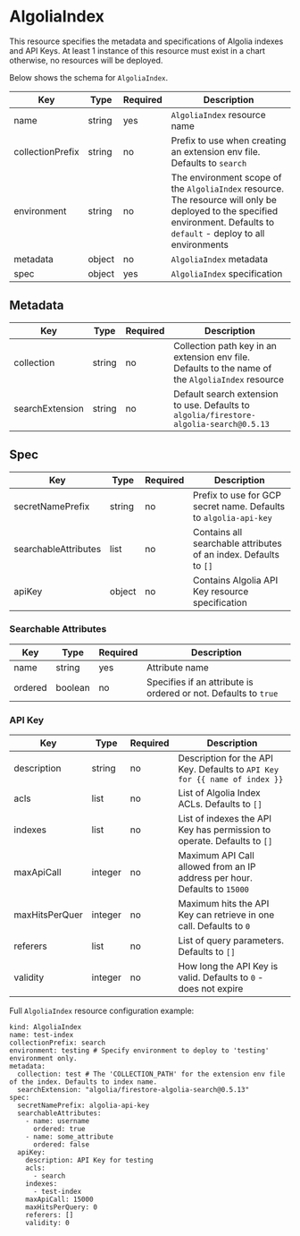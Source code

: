 # AlgoliaIndex

This resource specifies the metadata and specifications of Algolia indexes and API Keys.
At least 1 instance of this resource must exist in a chart otherwise, no resources will be
deployed.

Below shows the schema for ``AlgoliaIndex``.

| Key | Type | Required | Description |
|-----|------|----------|-------------|
| name | string | yes | ``AlgoliaIndex`` resource name |
| collectionPrefix | string | no | Prefix to use when creating an extension env file. Defaults to ``search`` |
| environment | string | no | The environment scope of the ``AlgoliaIndex`` resource. The resource will only be deployed to the specified environment. Defaults to ``default`` - deploy to all environments |
| metadata | object | no | ``AlgoliaIndex`` metadata |
| spec | object | yes | ``AlgoliaIndex`` specification |

## Metadata

| Key | Type | Required | Description |
|-----|------|----------|-------------|
| collection | string | no | Collection path key in an extension env file. Defaults to the name of the ``AlgoliaIndex`` resource |
| searchExtension | string | no | Default search extension to use. Defaults to ``algolia/firestore-algolia-search@0.5.13`` |


## Spec

| Key | Type | Required | Description |
|-----|------|----------|-------------|
| secretNamePrefix | string | no | Prefix to use for GCP secret name. Defaults to ``algolia-api-key`` |
| searchableAttributes | list | no | Contains all searchable attributes of an index. Defaults to ``[]`` |
| apiKey | object | no | Contains Algolia API Key resource specification |

### Searchable Attributes

| Key | Type | Required | Description |
|-----|------|----------|-------------|
| name | string | yes | Attribute name |
| ordered | boolean | no | Specifies if an attribute is ordered or not. Defaults to ``true`` |

### API Key

| Key | Type | Required | Description |
|-----|------|----------|-------------|
| description | string | no | Description for the API Key. Defaults to ``API Key for {{ name of index }}`` |
| acls | list | no | List of Algolia Index ACLs. Defaults to ``[]`` |
| indexes | list | no | List of indexes the API Key has permission to operate. Defaults to ``[]`` |
| maxApiCall | integer | no | Maximum API Call allowed from an IP address per hour. Defaults to ``15000`` |
| maxHitsPerQuer | integer | no | Maximum hits the API Key can retrieve in one call. Defaults to ``0`` |
| referers | list | no | List of query parameters. Defaults to ``[]`` |
| validity | integer | no | How long the API Key is valid. Defaults to ``0`` - does not expire |

Full ``AlgoliaIndex`` resource configuration example:

   ```
   kind: AlgoliaIndex
   name: test-index
   collectionPrefix: search
   environment: testing # Specify environment to deploy to 'testing' environment only.
   metadata:
     collection: test # The 'COLLECTION_PATH' for the extension env file of the index. Defaults to index name.
     searchExtension: "algolia/firestore-algolia-search@0.5.13"
   spec:
     secretNamePrefix: algolia-api-key
     searchableAttributes:
       - name: username
         ordered: true
       - name: some_attribute
         ordered: false
     apiKey:
       description: API Key for testing
       acls:
         - search
       indexes:
         - test-index
       maxApiCall: 15000
       maxHitsPerQuery: 0
       referers: []
       validity: 0
   ```
